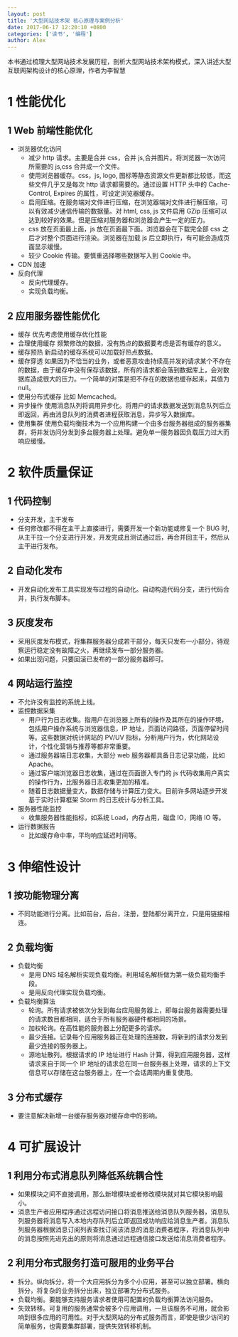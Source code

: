 ```yaml
---
layout: post
title: '大型网站技术架 核心原理与案例分析'
date: 2017-06-17 12:20:10 +0800
categories: ['读书', '编程']
author: Alex
---
```


本书通过梳理大型网站技术发展历程，剖析大型网站技术架构模式，深入讲述大型互联网架构设计的核心原理，作者为李智慧

# 1 性能优化

## 1 Web 前端性能优化

- 浏览器优化访问
  - 减少 http 请求。主要是合并 css，合并 js,合并图片。将浏览器一次访问所需要的 js,css 合并成一个文件。
  - 使用浏览器缓存。css，js, logo, 图标等静态资源文件更新都比较低，而这些文件几乎又是每次 http 请求都需要的。通过设置 HTTP 头中的 Cache-Control, Expires 的属性，可设定浏览器缓存。
  - 启用压缩。在服务端对文件进行压缩，在浏览器端对文件进行解压缩，可以有效减少通信传输的数据量。对 html, css, js 文件启用 GZip 压缩可以达到较好的效果。但是压缩对服务器和浏览器会产生一定的压力。
  - css 放在页面最上面，js 放在页面最下面。浏览器会在下载完全部 css 之后才对整个页面进行渲染。浏览器在加载 js 后立即执行，有可能会造成页面显示缓慢。
  - 较少 Cookie 传输。要慎重选择哪些数据写入到 Cookie 中。
- CDN 加速
- 反向代理
  - 反向代理缓存。
  - 实现负载均衡。

## 2 应用服务器性能优化

- 缓存
  优先考虑使用缓存优化性能
- 合理使用缓存
  频繁修改的数据，没有热点的数据要考虑是否有缓存的意义。
- 缓存预热
  新启动的缓存系统可以加载好热点数据。
- 缓存穿透
  如果因为不恰当的业务，或者恶意攻击持续高并发的请求某个不存在的数据，由于缓存中没有保存该数据，所有的请求都会落到数据库上，会对数据库造成很大的压力。一个简单的对策是把不存在的数据也缓存起来，其值为 null。
- 使用分布式缓存
  比如 Memcached。
- 异步操作
  使用消息队列将调用异步化。将用户的请求数据发送到消息队列后立即返回，再由消息队列的消费者进程获取消息，异步写入数据库。
- 使用集群
  使用负载均衡技术为一个应用构建一个由多台服务器组成的服务器集群，将并发访问分发到多台服务器上处理。避免单一服务器因负载压力过大而响应缓慢。

# 2 软件质量保证

## 1 代码控制

- 分支开发，主干发布
- 任何修改都不得在主干上直接进行，需要开发一个新功能或修复一个 BUG 时, 从主干拉一个分支进行开发，开发完成且测试通过后，再合并回主干，然后从主干进行发布。

## 2 自动化发布

- 开发自动化发布工具实现发布过程的自动化。自动构造代码分支，进行代码合并，执行发布脚本。

## 3 灰度发布

- 采用灰度发布模式，将集群服务器分成若干部分，每天只发布一小部分，待观察运行稳定没有故障之火，再继续发布一部分服务器。
- 如果出现问题，只要回滚已发布的一部分服务器即可。

## 4 网站运行监控

- 不允许没有监控的系统上线。
- 监控数据采集
  - 用户行为日志收集。指用户在浏览器上所有的操作及其所在的操作环境，包括用户操作系统与浏览器信息，IP 地址，页面访问路径，页面停留时间等。这些数据对统计网站的 PV/UV 指标，分析用户行为，优化网站设计，个性化营销与推荐等都非常重要。
  - 通过服务器端日志收集，大部分 web 服务器都具备日志记录功能，比如 Apache。
  - 通过客户端浏览器日志收集，通过在页面嵌入专门的 js 代码收集用户真实的操作行为，比服务器日志收集更加的精准。
  - 随着日志数据量变大，数据存储与计算压力变大。目前许多网站逐步开发基于实时计算框架 Storm 的日志统计与分析工具。
- 服务器性能监控
  - 收集服务器性能指标，如系统 Load，内存占用，磁盘 IO，网络 IO 等。
- 运行数据报告
  - 比如缓存命中率，平均响应延迟时间等。

# 3 伸缩性设计

## 1 按功能物理分离

- 不同功能进行分离。比如前台，后台，注册，登陆都分离开立，只是用链接相连。

## 2 负载均衡

- 负载均衡
  - 是用 DNS 域名解析实现负载均衡。利用域名解析做为第一级负载均衡手段。
  - 是用反向代理实现负载均衡。
- 负载均衡算法
  - 轮询。所有请求被依次分发到每台应用服务器上，即每台服务器需要处理的请求数目都相同，适合于所有服务器硬件都相同的场景。
  - 加权轮询。在高性能的服务器上分配更多的请求。
  - 最少连接。记录每个应用服务器正在处理的连接数，将新到的请求分发到最少连接的服务器上。
  - 源地址散列。根据请求的 IP 地址进行 Hash 计算，得到应用服务器，这样请求来自于同一个 IP 地址的请求总在同一台服务器上处理，请求的上下文信息可以存储在这台服务器上，在一个会话周期内重复使用。

## 3 分布式缓存

- 要注意解决新增一台缓存服务器对缓存命中的影响。

# 4 可扩展设计

## 1 利用分布式消息队列降低系统耦合性

- 如果模块之间不直接调用，那么新增模块或者修改模块就对其它模块影响最小。
- 消息生产者应用程序通过远程访问接口将消息推送给消息队列服务器，消息队列服务器将消息写入本地内存队列后立即返回成功响应给消息生产者。消息队列服务器根据消息订阅列表查找订阅该消息的消息消费者程序，将消息队列中的消息按照先进先出的原则将消息通过远程通信接口发送给消息消费者程序。

## 2 利用分布式服务打造可服用的业务平台

- 拆分。纵向拆分，将一个大应用拆分为多个小应用，甚至可以独立部署。横向拆分，将复杂的业务拆分出来，独立部署为分布式服务。
- 负载均衡。要能够支持服务请求者使用可配置的负载均衡算法访问服务。
- 失效转移。可复用的服务通常会被多个应用调用，一旦该服务不可用，就会影响到很多应用的可用性。对于大型网站的分布式服务而言，即使是很少访问的简单服务，也需要集群部署，提供失效转移机制。
